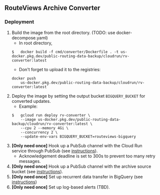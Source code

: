## RouteViews Archive Converter

### Deployment

1.  Build the image from the root directory. (TODO: use docker-decompose.yaml)
    -   In root directory, 
    ```shell
    $   docker build -f cmd/converter/Dockerfile . -t us-docker.pkg.dev/public-routing-data-backup/cloudrun/rv-converter:latest
    ```
    -   Don't forget to upload it to the registries: 
    ```shell
    docker push
        us-docker.pkg.dev/public-routing-data-backup/cloudrun/rv-converter:latest`
    ```
2.  Deploy the image by setting the output bucket `BIGQUERY_BUCKET` for
    converted updates.
    -   Example:
    ```shell
    $   gcloud run deploy rv-converter \ 
        --image us-docker.pkg.dev/public-routing-data-backup/cloudrun/rv-converter:latest \
        --cpu 2 --memory 4Gi \
        --concurrency 2 \
        --update-env-vars BIGQUERY_BUCKET=routeviews-bigquery
    ```
3.  **[Only need once]** Hook up a PubSub channel with the Cloud Run service
    through PubSub (see
    [instructions](https://cloud.google.com/run/docs/triggering/pubsub-push)).
    -   Acknowledgement deadline is set to 300s to prevent too many retry
        messages.
4.  **[Only need once]** Hook up a PubSub channel with the archive source
    bucket (see
    [instructions](https://cloud.google.com/storage/docs/pubsub-notifications)).
5.  **[Only need once]** Set up recurrent data transfer in BigQuery (see
    [instructions](https://cloud.google.com/bigquery-transfer/docs/cloud-storage-transfer))
6.  **[Only need once]** Set up log-based alerts (TBD).
